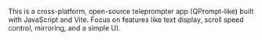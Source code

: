 <!-- Use this file to provide workspace-specific custom instructions to Copilot. For more details, visit https://code.visualstudio.com/docs/copilot/copilot-customization#_use-a-githubcopilotinstructionsmd-file -->

This is a cross-platform, open-source teleprompter app (QPrompt-like) built with JavaScript and Vite. Focus on features like text display, scroll speed control, mirroring, and a simple UI.

